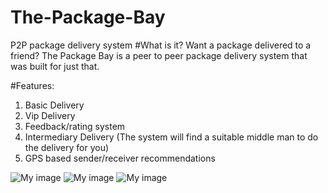 # The-Package-Bay
P2P package delivery system 
#What is it? 
Want a package delivered to a friend? 
The Package Bay is a peer to peer package delivery system that was built for just that. 
  
#Features:

1. Basic Delivery
2. Vip Delivery
3. Feedback/rating system
4. Intermediary Delivery (The system will find a suitable middle man to do the delivery for you)
5. GPS based sender/receiver recommendations
  
![My image](http://i.imgur.com/t2zsBSq.png)
![My image](http://i.imgur.com/Qaq3WrI.png)
![My image](http://i.imgur.com/D28epiU.png)
